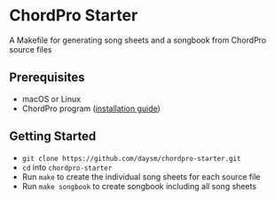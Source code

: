 # ChordPro Starter

A Makefile for generating song sheets and a songbook from ChordPro source files

## Prerequisites
- macOS or Linux
- ChordPro program ([installation guide](https://www.chordpro.org/chordpro/chordpro-installation/)) 

## Getting Started
- `git clone https://github.com/daysm/chordpro-starter.git`
- `cd` into `chordpro-starter`
- Run `make` to create the individual song sheets for each source file
- Run `make songbook` to create songbook including all song sheets